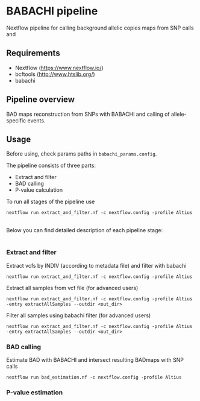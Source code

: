 # BABACHI pipeline

Nextflow pipeline for calling background allelic copies maps from SNP calls and 

## Requirements
- Nextflow (https://www.nextflow.io/)
- bcftools (http://www.htslib.org/)
- babachi 

## Pipeline overview

BAD maps reconstruction from SNPs with BABACHI and calling of allele-specific events.

## Usage
Before using, check params paths in ```babachi_params.config```.

The pipeline consists of three parts:
- Extract and filter
- BAD calling
- P-value calculation

To run all stages of the pipeline use
```
nextflow run extract_and_filter.nf -c nextflow.config -profile Altius
```

<br>
Below you can find detailed description of each pipeline stage:<br><br> 

### Extract and filter
Extract vcfs by INDIV (according to metadata file) and filter with babachi
```
nextflow run extract_and_filter.nf -c nextflow.config -profile Altius
```

Extract all samples from vcf file (for advanced users)
```
nextflow run extract_and_filter.nf -c nextflow.config -profile Altius -entry extractAllSamples --outdir <out_dir>
```
Filter all samples using babachi filter (for advanced users)
```
nextflow run extract_and_filter.nf -c nextflow.config -profile Altius -entry extractAllSamples --outdir <out_dir>
```
### BAD calling
Estimate BAD with BABACHI and intersect resulting BADmaps with SNP calls
```
nextflow run bad_estimation.nf -c nextflow.config -profile Altius
```
### P-value estimation


